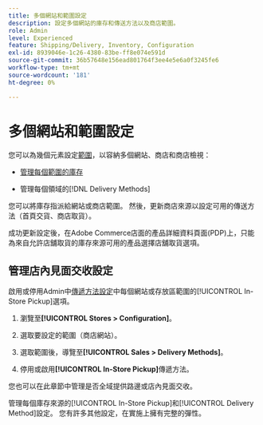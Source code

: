 ```yaml
---
title: 多個網站和範圍設定
description: 設定多個網站的庫存和傳送方法以及商店範圍。
role: Admin
level: Experienced
feature: Shipping/Delivery, Inventory, Configuration
exl-id: 8939046e-1c26-4380-83be-ff8e074e591d
source-git-commit: 36b57648e156ead801764f3ee4e5e6a0f3245fe6
workflow-type: tm+mt
source-wordcount: '181'
ht-degree: 0%

---
```


# 多個網站和範圍設定

您可以為幾個元素設定[範圍](https://docs.magento.com/user-guide/configuration/scope.html)，以容納多個網站、商店和商店檢視：

- [管理每個範圍的庫存](https://docs.magento.com/user-guide/catalog/inventory-stock.html)

- 管理每個領域的[!DNL Delivery Methods]

您可以將庫存指派給網站或商店範圍。 然後，更新商店來源以設定可用的傳送方法（首頁交貨、商店取貨）。

成功更新設定後，在Adobe Commerce店面的產品詳細資料頁面(PDP)上，只能為來自允許店舖取貨的庫存來源可用的產品選擇店舖取貨選項。

## 管理店內見面交收設定

啟用或停用Admin中[傳遞方法設定](enable-general.md#delivery-methods)中每個網站或存放區範圍的[!UICONTROL In-Store Pickup]選項。

1. 瀏覽至&#x200B;**[!UICONTROL Stores > Configuration]**。

1. 選取要設定的範圍（商店網站）。

1. 選取範圍後，導覽至&#x200B;**[!UICONTROL Sales > Delivery Methods]**。

1. 停用或啟用&#x200B;**[!UICONTROL In-Store Pickup]**&#x200B;傳遞方法。

您也可以在此章節中管理是否全域提供路邊或店內見面交收。

管理每個庫存來源的[!UICONTROL In-Store Pickup]和[!UICONTROL Delivery Method]設定。 您有許多其他設定，在實施上擁有完整的彈性。
